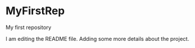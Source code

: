# MyFirstRep
My first repository



I am editing the README file. Adding some more details about the project.
